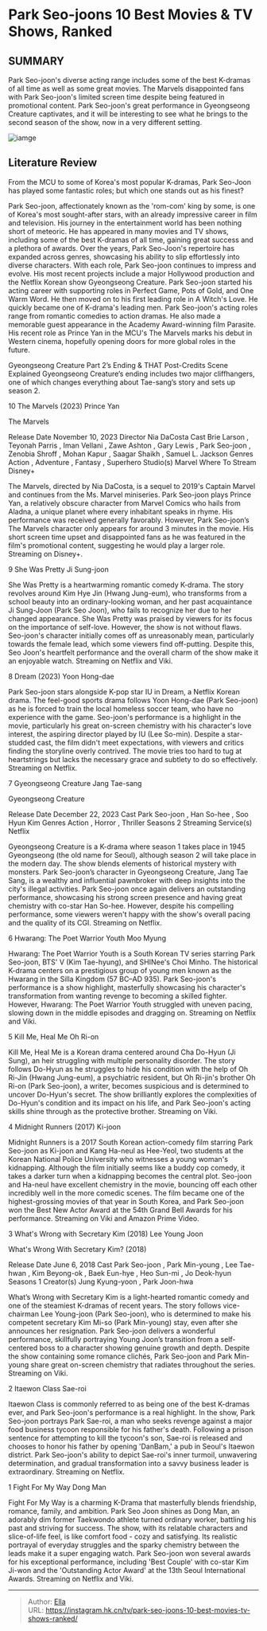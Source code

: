 # Park Seo-joons 10 Best Movies &amp; TV Shows, Ranked


## SUMMARY 


 Park Seo-joon&#39;s diverse acting range includes some of the best K-dramas of all time as well as some great movies. 
 The Marvels disappointed fans with Park Seo-joon&#39;s limited screen time despite being featured in promotional content. 
 Park Seo-joon&#39;s great performance in Gyeongseong Creature captivates, and it will be interesting to see what he brings to the second season of the show, now in a very different setting. 

![iamge](https://static1.srcdn.com/wordpress/wp-content/uploads/2024/01/park-seo-joon-in-the-marvels-gyeongseong-creature-and-what-s-wrong-with-secretary-kim.jpg)

## Literature Review
From the MCU to some of Korea&#39;s most popular K-dramas, Park Seo-Joon has played some fantastic roles; but which one stands out as his finest?




Park Seo-joon, affectionately known as the &#39;rom-com&#39; king by some, is one of Korea&#39;s most sought-after stars, with an already impressive career in film and television. His journey in the entertainment world has been nothing short of meteoric. He has appeared in many movies and TV shows, including some of the best K-dramas of all time, gaining great success and a plethora of awards. Over the years, Park Seo-Joon&#39;s repertoire has expanded across genres, showcasing his ability to slip effortlessly into diverse characters. With each role, Park Seo-joon continues to impress and evolve. His most recent projects include a major Hollywood production and the Netflix Korean show Gyeongseong Creature.
Park Seo-joon started his acting career with supporting roles in Perfect Game, Pots of Gold, and One Warm Word. He then moved on to his first leading role in A Witch&#39;s Love. He quickly became one of K-drama&#39;s leading men. Park Seo-joon&#39;s acting roles range from romantic comedies to action dramas. He also made a memorable guest appearance in the Academy Award-winning film Parasite. His recent role as Prince Yan in the MCU&#39;s The Marvels marks his debut in Western cinema, hopefully opening doors for more global roles in the future.
            
 
 Gyeongseong Creature Part 2’s Ending &amp; THAT Post-Credits Scene Explained 
Gyeongseong Creature’s ending includes two major cliffhangers, one of which changes everything about Tae-sang’s story and sets up season 2.













 








 10  The Marvels (2023) 
Prince Yan


 







  The Marvels 

 Release Date   November 10, 2023    Director   Nia DaCosta    Cast   Brie Larson , Teyonah Parris , Iman Vellani , Zawe Ashton , Gary Lewis , Park Seo-joon , Zenobia Shroff , Mohan Kapur , Saagar Shaikh , Samuel L. Jackson    Genres   Action , Adventure , Fantasy , Superhero    Studio(s)   Marvel    Where To Stream   Disney&#43;    




The Marvels, directed by Nia DaCosta, is a sequel to 2019&#39;s Captain Marvel and continues from the Ms. Marvel miniseries. Park Seo-joon plays Prince Yan, a relatively obscure character from Marvel Comics who hails from Aladna, a unique planet where every inhabitant speaks in rhyme. His performance was received generally favorably. However, Park Seo-joon’s The Marvels character only appears for around 3 minutes in the movie. His short screen time upset and disappointed fans as he was featured in the film&#39;s promotional content, suggesting he would play a larger role.
Streaming on Disney&#43;. 






 9  She Was Pretty 
Ji Sung-joon
        

She Was Pretty is a heartwarming romantic comedy K-drama. The story revolves around Kim Hye Jin (Hwang Jung-eum), who transforms from a school beauty into an ordinary-looking woman, and her past acquaintance Ji Sung-Joon (Park Seo Joon), who fails to recognize her due to her changed appearance. She Was Pretty was praised by viewers for its focus on the importance of self-love. However, the show is not without flaws. Seo-joon&#39;s character initially comes off as unreasonably mean, particularly towards the female lead, which some viewers find off-putting. Despite this, Seo Joon&#39;s heartfelt performance and the overall charm of the show make it an enjoyable watch.
Streaming on Netflix and Viki. 






 8  Dream (2023) 
Yoon Hong-dae
        

Park Seo-joon stars alongside K-pop star IU in Dream, a Netflix Korean drama. The feel-good sports drama follows Yoon Hong-dae (Park Seo-joon) as he is forced to train the local homeless soccer team, who have no experience with the game. Seo-joon&#39;s performance is a highlight in the movie, particularly his great on-screen chemistry with his character&#39;s love interest, the aspiring director played by IU (Lee So-min). Despite a star-studded cast, the film didn&#39;t meet expectations, with viewers and critics finding the storyline overly contrived. The movie tries too hard to tug at heartstrings but lacks the necessary grace and subtlety to do so effectively.
Streaming on Netflix. 






 7  Gyeongseong Creature 
Jang Tae-sang
        

 Gyeongseong Creature 

 Release Date   December 22, 2023    Cast   Park Seo-joon , Han So-hee , Soo Hyun Kim    Genres   Action , Horror , Thriller    Seasons   2    Streaming Service(s)   Netflix    




Gyeongseong Creature is a K-drama where season 1 takes place in 1945 Gyeongseong (the old name for Seoul), although season 2 will take place in the modern day. The show blends elements of historical mystery with monsters. Park Seo-joon’s character in Gyeongseong Creature, Jang Tae Sang, is a wealthy and influential pawnbroker with deep insights into the city&#39;s illegal activities. Park Seo-joon once again delivers an outstanding performance, showcasing his strong screen presence and having great chemistry with co-star Han So-hee. However, despite his compelling performance, some viewers weren&#39;t happy with the show&#39;s overall pacing and the quality of its CGI.
Streaming on Netflix. 






 6  Hwarang: The Poet Warrior Youth 
Moo Myung
        

Hwarang: The Poet Warrior Youth is a South Korean TV series starring Park Seo-joon, BTS&#39; V (Kim Tae-hyung), and SHINee&#39;s Choi Minho. The historical K-drama centers on a prestigious group of young men known as the Hwarang in the Silla Kingdom (57 BC–AD 935). Park Seo-joon&#39;s performance is a show highlight, masterfully showcasing his character&#39;s transformation from wanting revenge to becoming a skilled fighter. However, Hwarang: The Poet Warrior Youth struggled with uneven pacing, slowing down in the middle episodes and dragging on.
Streaming on Netflix and Viki. 






 5  Kill Me, Heal Me 
Oh Ri-on
        

Kill Me, Heal Me is a Korean drama centered around Cha Do-Hyun (Ji Sung), an heir struggling with multiple personality disorder. The story follows Do-Hyun as he struggles to hide his condition with the help of Oh Ri-Jin (Hwang Jung-eum), a psychiatric resident, but Oh Ri-jin&#39;s brother Oh Ri-on (Park Seo-joon), a writer, becomes suspicious and is determined to uncover Do-Hyun&#39;s secret. The show brilliantly explores the complexities of Do-Hyun&#39;s condition and its impact on his life, and Park Seo-joon&#39;s acting skills shine through as the protective brother.
Streaming on Viki. 






 4  Midnight Runners (2017) 
Ki-joon
        

Midnight Runners is a 2017 South Korean action-comedy film starring Park Seo-joon as Ki-joon and Kang Ha-neul as Hee-Yeol, two students at the Korean National Police University who witnesses a young woman&#39;s kidnapping. Although the film initially seems like a buddy cop comedy, it takes a darker turn when a kidnapping becomes the central plot. Seo-joon and Ha-neul have excellent chemistry in the movie, bouncing off each other incredibly well in the more comedic scenes. The film became one of the highest-grossing movies of that year in South Korea, and Park Seo-joon won the Best New Actor Award at the 54th Grand Bell Awards for his performance.
Streaming on Viki and Amazon Prime Video. 






 3  What&#39;s Wrong with Secretary Kim (2018) 
Lee Young Joon


 







 What&#39;s Wrong With Secretary Kim? (2018) 

 Release Date   June 6, 2018    Cast   Park Seo-joon , Park Min-young , Lee Tae-hwan , Kim Beyong-ok , Baek Eun-hye , Heo Sun-mi , Jo Deok-hyun    Seasons   1    Creator(s)   Jung Kyung-yoon , Park Joon-hwa    




What’s Wrong with Secretary Kim is a light-hearted romantic comedy and one of the steamiest K-dramas of recent years. The story follows vice-chairman Lee Young-joon (Park Seo-joon), who is determined to make his competent secretary Kim Mi-so (Park Min-young) stay, even after she announces her resignation. Park Seo-joon delivers a wonderful performance, skillfully portraying Young Joon’s transition from a self-centered boss to a character showing genuine growth and depth. Despite the show containing some romance clichés, Park Seo-joon and Park Min-young share great on-screen chemistry that radiates throughout the series.
Streaming on Viki. 






 2  Itaewon Class 
Sae-roi
        

Itaewon Class is commonly referred to as being one of the best K-dramas ever, and Park Seo-joon&#39;s performance is a real highlight. In the show, Park Seo-joon portrays Park Sae-roi, a man who seeks revenge against a major food business tycoon responsible for his father&#39;s death. Following a prison sentence for attempting to kill the tycoon&#39;s son, Sae-roi is released and chooses to honor his father by opening &#39;DanBam,&#39; a pub in Seoul&#39;s Itaewon district. Park Seo-joon&#39;s ability to depict Sae-roi&#39;s inner turmoil, unwavering determination, and gradual transformation into a savvy business leader is extraordinary.
Streaming on Netflix. 






 1  Fight For My Way 
Dong Man


 







Fight For My Way is a charming K-Drama that masterfully blends friendship, romance, family, and ambition. Park Seo Joon shines as Dong Man, an adorably dim former Taekwondo athlete turned ordinary worker, battling his past and striving for success. The show, with its relatable characters and slice-of-life feel, is like comfort food - cozy and satisfying. Its realistic portrayal of everyday struggles and the sparky chemistry between the leads make it a super engaging watch. Park Seo-joon won several awards for his exceptional performance, including &#39;Best Couple&#39; with co-star Kim Ji-won and the &#39;Outstanding Actor Award&#39; at the 13th Seoul International Awards.
Streaming on Netflix and Viki. 


---

> Author: [Ella](https://instagram.hk.cn/)  
> URL: https://instagram.hk.cn/tv/park-seo-joons-10-best-movies-tv-shows-ranked/  

